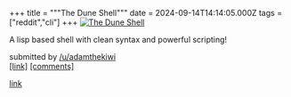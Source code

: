 +++
title = """The Dune Shell"""
date = 2024-09-14T14:14:05.000Z
tags = ["reddit","cli"]
+++
[![The Dune Shell](https://external-preview.redd.it/RetWaWa2fsbza-YOo3Dzr1CjM7nsRCC9V__Zendd3t8.jpg?width=640&crop=smart&auto=webp&s=0960ebd9cfaaac7b8758da4f8abb8e91625b2f9b "The Dune Shell")](https://www.reddit.com/r/commandline/comments/1fgn0gx/the_dune_shell/)

A lisp based shell with clean syntax and powerful scripting!

submitted by [/u/adamthekiwi](https://www.reddit.com/user/adamthekiwi)  
[\[link\]](https://adam-mcdaniel.github.io/dune-website/) [\[comments\]](https://www.reddit.com/r/commandline/comments/1fgn0gx/the_dune_shell/)

[link](https://www.reddit.com/r/commandline/comments/1fgn0gx/the_dune_shell/)
